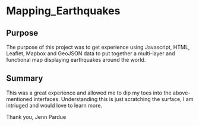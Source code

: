 # Mapping_Earthquakes

## Purpose
The purpose of this project was to get experience using Javascript, HTML, Leaflet, Mapbox and GeoJSON data to put together a multi-layer and functional map displaying earthquakes around the world. 

## Summary
This was a great experience and allowed me to dip my toes into the above-mentioned interfaces. Understanding this is just scratching the surface, I am intriuged and would love to learn more. 

Thank you,
Jenn Pardue
